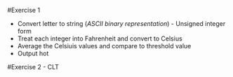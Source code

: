 #Exercise 1

* Convert letter to string (*ASCII binary representation*) - Unsigned integer form 
* Treat each integer into Fahrenheit and convert to Celsius
* Average the Celsiuis values and compare to threshold value
* Output hot

#Exercise 2 - CLT



